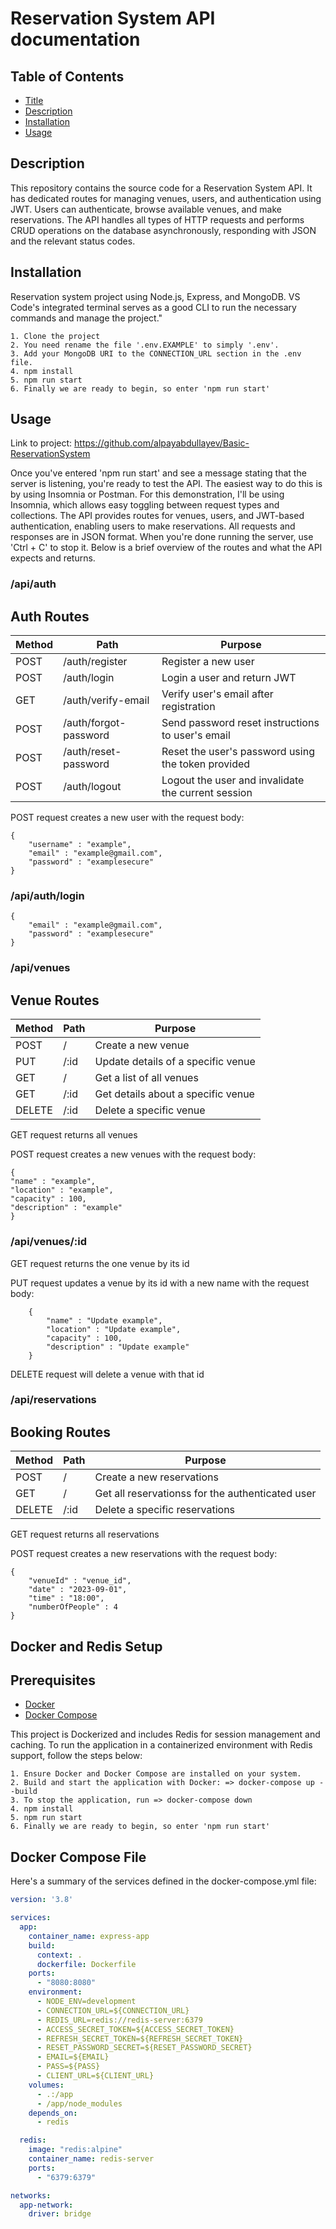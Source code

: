 # Reservation System API documentation

## Table of Contents

- [Title](#title)
- [Description](#description)
- [Installation](#installation)
- [Usage](#usage)

## Description

This repository contains the source code for a Reservation System API. It has dedicated routes for managing venues, users, and authentication using JWT. Users can authenticate, browse available venues, and make reservations. The API handles all types of HTTP requests and performs CRUD operations on the database asynchronously, responding with JSON and the relevant status codes.

## Installation

Reservation system project using Node.js, Express, and MongoDB. VS Code's integrated terminal serves as a good CLI to run the necessary commands and manage the project."

    1. Clone the project
    2. You need rename the file '.env.EXAMPLE' to simply '.env'.
    3. Add your MongoDB URI to the CONNECTION_URL section in the .env file.
    4. npm install
    5. npm run start
    6. Finally we are ready to begin, so enter 'npm run start'

## Usage

Link to project: https://github.com/alpayabdullayev/Basic-ReservationSystem

Once you've entered 'npm run start' and see a message stating that the server is listening, you're ready to test the API. The easiest way to do this is by using Insomnia or Postman. For this demonstration, I'll be using Insomnia, which allows easy toggling between request types and collections. The API provides routes for venues, users, and JWT-based authentication, enabling users to make reservations. All requests and responses are in JSON format. When you're done running the server, use 'Ctrl + C' to stop it. Below is a brief overview of the routes and what the API expects and returns.

### /api/auth

## Auth Routes

| Method | Path                  | Purpose                                            |
| ------ | --------------------- | -------------------------------------------------- |
| POST   | /auth/register        | Register a new user                                |
| POST   | /auth/login           | Login a user and return JWT                        |
| GET    | /auth/verify-email    | Verify user's email after registration             |
| POST   | /auth/forgot-password | Send password reset instructions to user's email   |
| POST   | /auth/reset-password  | Reset the user's password using the token provided |
| POST   | /auth/logout          | Logout the user and invalidate the current session |

POST request creates a new user with the request body:

    {
        "username" : "example",
        "email" : "example@gmail.com",
        "password" : "examplesecure"
    }

### /api/auth/login

    {
        "email" : "example@gmail.com",
        "password" : "examplesecure"
    }

### /api/venues

## Venue Routes

| Method | Path | Purpose                            |
| ------ | ---- | ---------------------------------- |
| POST   | /    | Create a new venue                 |
| PUT    | /:id | Update details of a specific venue |
| GET    | /    | Get a list of all venues           |
| GET    | /:id | Get details about a specific venue |
| DELETE | /:id | Delete a specific venue            |

GET request returns all venues

POST request creates a new venues with the request body:

    {
    "name" : "example",
    "location" : "example",
    "capacity" : 100,
    "description" : "example"
    }

### /api/venues/:id

GET request returns the one venue by its id

PUT request updates a venue by its id with a new name with the request body:

        {
            "name" : "Update example",
            "location" : "Update example",
            "capacity" : 100,
            "description" : "Update example"
        }

DELETE request will delete a venue with that id

### /api/reservations

## Booking Routes

| Method | Path       | Purpose                                  
| ------ | ---------- | ----------------------------------------         | 
| POST   | /          | Create a new reservations                        | 
| GET    | /          | Get all reservationss for the authenticated user |
| DELETE | /:id       | Delete a specific reservations                   |

GET request returns all reservations

POST request creates a new reservations with the request body:

    {
        "venueId" : "venue_id",
        "date" : "2023-09-01",
        "time" : "18:00",
        "numberOfPeople" : 4
    }   


## Docker and Redis Setup

## Prerequisites

- [Docker](#docker)
- [Docker Compose](#dockerCompose)

This project is Dockerized and includes Redis for session management and caching. To run the application in a containerized environment with Redis support, follow the steps below:

    1. Ensure Docker and Docker Compose are installed on your system.
    2. Build and start the application with Docker: => docker-compose up --build
    3. To stop the application, run => docker-compose down
    4. npm install
    5. npm run start
    6. Finally we are ready to begin, so enter 'npm run start'


## Docker Compose File

Here's a summary of the services defined in the docker-compose.yml file:

```yaml
version: '3.8'

services:
  app:
    container_name: express-app
    build:
      context: .
      dockerfile: Dockerfile
    ports:
      - "8080:8080"
    environment:
      - NODE_ENV=development
      - CONNECTION_URL=${CONNECTION_URL}
      - REDIS_URL=redis://redis-server:6379
      - ACCESS_SECRET_TOKEN=${ACCESS_SECRET_TOKEN}
      - REFRESH_SECRET_TOKEN=${REFRESH_SECRET_TOKEN}
      - RESET_PASSWORD_SECRET=${RESET_PASSWORD_SECRET}
      - EMAIL=${EMAIL}
      - PASS=${PASS}
      - CLIENT_URL=${CLIENT_URL}
    volumes:
      - .:/app
      - /app/node_modules
    depends_on:
      - redis

  redis:
    image: "redis:alpine"
    container_name: redis-server
    ports:
      - "6379:6379"

networks:
  app-network:
    driver: bridge
